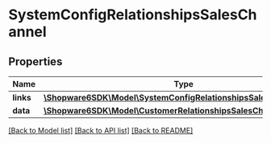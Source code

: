 # SystemConfigRelationshipsSalesChannel

## Properties
Name | Type | Description | Notes
------------ | ------------- | ------------- | -------------
**links** | [**\Shopware6SDK\Model\SystemConfigRelationshipsSalesChannelLinks**](SystemConfigRelationshipsSalesChannelLinks.md) |  | [optional] 
**data** | [**\Shopware6SDK\Model\CustomerRelationshipsSalesChannelData**](CustomerRelationshipsSalesChannelData.md) |  | [optional] 

[[Back to Model list]](../../README.md#documentation-for-models) [[Back to API list]](../../README.md#documentation-for-api-endpoints) [[Back to README]](../../README.md)


